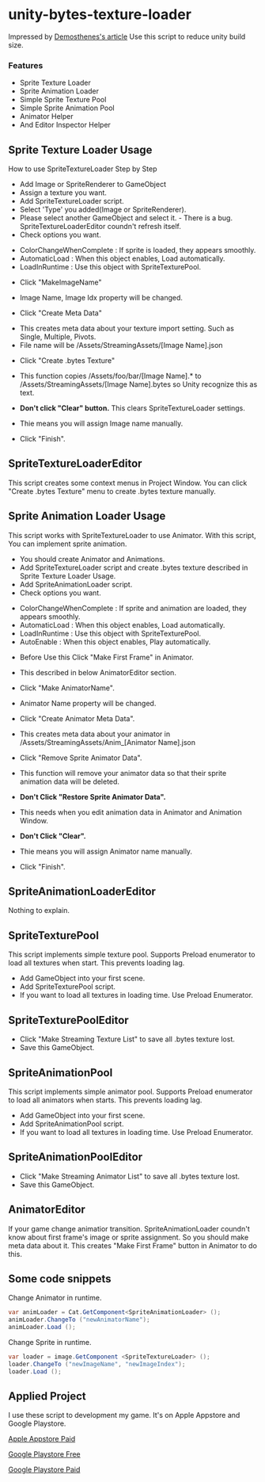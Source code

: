 # unity-bytes-texture-loader

Impressed by [Demosthenes's article](http://www.gamedev.net/blog/591/entry-2260598-reducing-unity-game-file-size/)
Use this script to reduce unity build size.

### Features

* Sprite Texture Loader
* Sprite Animation Loader
* Simple Sprite Texture Pool
* Simple Sprite Animation Pool
* Animator Helper
* And Editor Inspector Helper

## Sprite Texture Loader Usage

How to use SpriteTextureLoader Step by Step

- Add Image or SpriteRenderer to GameObject
- Assign a texture you want.
- Add SpriteTextureLoader script.
- Select 'Type' you added(Image or SpriteRenderer).
- Please select another GameObject and select it. - There is a bug. SpriteTextureLoaderEditor coundn't refresh itself.
- Check options you want.
* ColorChangeWhenComplete : If sprite is loaded, they appears smoothly.
* AutomaticLoad : When this object enables, Load automatically.
* LoadInRuntime : Use this object with SpriteTexturePool.
- Click "MakeImageName"
* Image Name, Image Idx property will be changed.
- Click "Create Meta Data"
* This creates meta data about your texture import setting. Such as Single, Multiple, Pivots.
* File name will be /Assets/StreamingAssets/[Image Name].json
- Click "Create .bytes Texture"
* This function copies /Assets/foo/bar/[Image Name].* to /Assets/StreamingAssets/[Image Name].bytes so Unity recognize this as text.
- <b>Don't click "Clear" button.</b> This clears SpriteTextureLoader settings.
* Thie means you will assign Image name manually.
- Click "Finish".

## SpriteTextureLoaderEditor

This script creates some context menus in Project Window.
You can click "Create .bytes Texture" menu to create .bytes texture manually.

## Sprite Animation Loader Usage

This script works with SpriteTextureLoader to use Animator.
With this script, You can implement sprite animation.

- You should create Animator and Animations.
- Add SpriteTextureLoader script and create .bytes texture described in Sprite Texture Loader Usage.
- Add SpriteAnimationLoader script.
- Check options you want.
* ColorChangeWhenComplete : If sprite and animation are loaded, they appears smoothly.
* AutomaticLoad : When this object enables, Load automatically.
* LoadInRuntime : Use this object with SpriteTexturePool.
* AutoEnable : When this object enables, Play automatically.
- Before Use this Click "Make First Frame" in Animator.
* This described in below AnimatorEditor section.
- Click "Make AnimatorName".
* Animator Name property will be changed.
- Click "Create Animator Meta Data".
* This creates meta data about your animator in /Assets/StreamingAssets/Anim_[Animator Name].json
- Click "Remove Sprite Animator Data".
* This function will remove your animator data so that their sprite animation data will be deleted.
- <b>Don't Click "Restore Sprite Animator Data".</b>
* This needs when you edit animation data in Animator and Animation Window.
- <b>Don't Click "Clear". </b>
* Thie means you will assign Animator name manually.
- Click "Finish".

## SpriteAnimationLoaderEditor

Nothing to explain.

## SpriteTexturePool

This script implements simple texture pool.
Supports Preload enumerator to load all textures when start. This prevents loading lag.

- Add GameObject into your first scene.
- Add SpriteTexturePool script.
- If you want to load all textures in loading time. Use Preload Enumerator.

## SpriteTexturePoolEditor

- Click "Make Streaming Texture List" to save all .bytes texture lost.
- Save this GameObject.

## SpriteAnimationPool

This script implements simple animator pool.
Supports Preload enumerator to load all animators when starts. This prevents loading lag.

- Add GameObject into your first scene.
- Add SpriteAnimationPool script.
- If you want to load all textures in loading time. Use Preload Enumerator.

## SpriteAnimationPoolEditor

- Click "Make Streaming Animator List" to save all .bytes texture lost.
- Save this GameObject.

## AnimatorEditor

If your game change animatior transition. SpriteAnimationLoader coundn't know about first frame's image or sprite assignment.
So you should make meta data about it.
This creates "Make First Frame" button in Animator to do this.

## Some code snippets

Change Animator in runtime.
```csharp
var animLoader = Cat.GetComponent<SpriteAnimationLoader> ();
animLoader.ChangeTo ("newAnimatorName");
animLoader.Load ();
```

Change Sprite in runtime.
```csharp
var loader = image.GetComponent <SpriteTextureLoader> ();
loader.ChangeTo ("newImageName", "newImageIndex");
loader.Load ();
```

## Applied Project

I use these script to development my game.
It's on Apple Appstore and Google Playstore.

[Apple Appstore Paid](http://appstore.com/findingsally)

[Google Playstore Free](https://play.google.com/store/apps/details?id=com.toripacktory.findingbutlerlite)

[Google Playstore Paid](https://play.google.com/store/apps/details?id=com.toripacktory.findingbutler)
